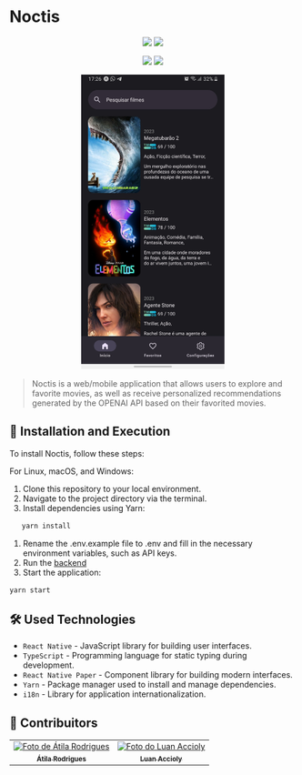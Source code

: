 # Noctis

<p align="center">
<img src="https://img.shields.io/badge/TypeScript-007ACC?style=for-the-badge&logo=typescript&logoColor=white" />
<img src="https://img.shields.io/badge/React-20232A?style=for-the-badge&logo=react&logoColor=61DAFB" />
</p>

<p align="center">
<img src="https://img.shields.io/github/repo-size/noctis3/movie-shelf-mobile?style=for-the-badge" />
<img src="https://img.shields.io/github/languages/count/noctis3/movie-shelf-mobile?style=for-the-badge" />
</p>

<p align="center">
<img src=".github/home.jpg" alt="imagem" width="50%">
</p>

> Noctis is a web/mobile application that allows users to explore and favorite movies, as well as receive personalized recommendations generated by the OPENAI API based on their favorited movies.

## 🚀 Installation and Execution

To install Noctis, follow these steps:

For Linux, macOS, and Windows:

1. Clone this repository to your local environment.
2. Navigate to the project directory via the terminal.
3. Install dependencies using Yarn:

```sh
   yarn install
```

1. Rename the .env.example file to .env and fill in the necessary environment variables, such as API keys.
2. Run the [backend](https://github.com/Noctis3/movie-shelf-backend)
3. Start the application:

```sh
yarn start
```

## 🛠️ Used Technologies

- `React Native` - JavaScript library for building user interfaces.
- `TypeScript` - Programming language for static typing during development.
- `React Native Paper` - Component library for building modern interfaces.
- `Yarn` - Package manager used to install and manage dependencies.
- `i18n` - Library for application internationalization.

## 🤝 Contribuitors

<table>
  <tr>
    <td align="center">
      <a href="https://github.com/atilara">
        <img src="https://avatars.githubusercontent.com/u/45675035" width="100px;" alt="Foto de Átila Rodrigues"/><br>
        <sub>
          <b>Átila Rodrigues </b>
        </sub>
      </a>
    </td>
    <td align="center">
      <a href="https://github.com/luanaccioly">
        <img src="https://avatars.githubusercontent.com/u/69818768" width="100px;" alt="Foto do Luan Accioly"/><br>
        <sub>
          <b>Luan Accioly</b>
        </sub>
      </a>
    </td>
  </tr>
</table>
